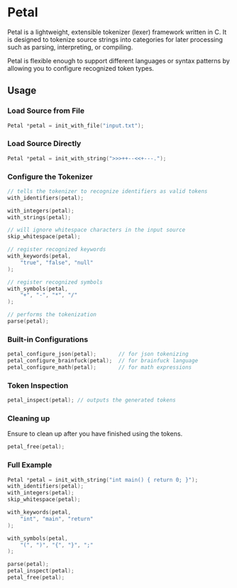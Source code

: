 # Petal

Petal is a lightweight, extensible tokenizer (lexer) framework written in C. It is designed to tokenize source strings into categories for later processing such as parsing, interpreting, or compiling. 

Petal is flexible enough to support different languages or syntax patterns by allowing you to configure recognized token types.

## Usage

### Load Source from File

```c
Petal *petal = init_with_file("input.txt");
```

### Load Source Directly

```c
Petal *petal = init_with_string(">>>++--<<+---.");
```


### Configure the Tokenizer

```c
// tells the tokenizer to recognize identifiers as valid tokens
with_identifiers(petal);

with_integers(petal);
with_strings(petal);

// will ignore whitespace characters in the input source
skip_whitespace(petal);

// register recognized keywords
with_keywords(petal,
    "true", "false", "null"
);

// register recognized symbols
with_symbols(petal,
    "+", "-", "*", "/"
);

// performs the tokenization
parse(petal);
```


### Built-in Configurations

```c
petal_configure_json(petal);       // for json tokenizing
petal_configure_brainfuck(petal);  // for brainfuck language
petal_configure_math(petal);       // for math expressions
```


### Token Inspection

```c
petal_inspect(petal); // outputs the generated tokens
```


### Cleaning up

Ensure to clean up after you have finished using the tokens.

```c
petal_free(petal);
```


### Full Example

```c
Petal *petal = init_with_string("int main() { return 0; }");
with_identifiers(petal);
with_integers(petal);
skip_whitespace(petal);

with_keywords(petal, 
    "int", "main", "return"
);

with_symbols(petal, 
    "(", ")", "{", "}", ";"
);

parse(petal);
petal_inspect(petal);
petal_free(petal);
```